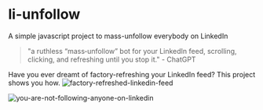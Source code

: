 # li-unfollow
A simple javascript project to mass-unfollow everybody on LinkedIn

> "a ruthless “mass‑unfollow” bot for your LinkedIn feed, scrolling, clicking, and refreshing until you stop it." - ChatGPT

Have you ever dreamt of factory-refreshing your LinkedIn feed?  This project shows you how.
![factory-refreshed-linkedin-feed](https://github.com/user-attachments/assets/d7849162-0569-454e-b684-690433dd9e23)

![you-are-not-following-anyone-on-linkedin](https://github.com/user-attachments/assets/0fa5e43b-332e-4206-bce1-0dd462509b60)

